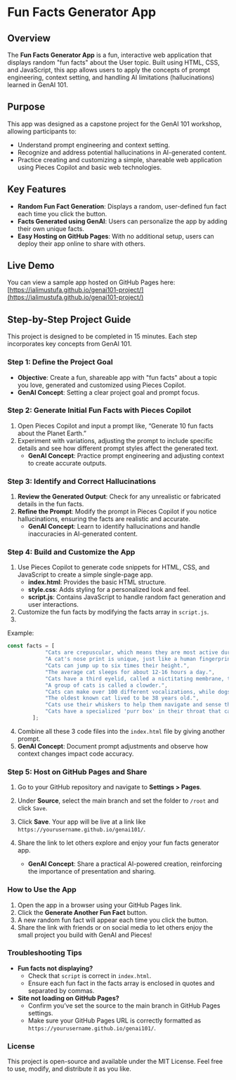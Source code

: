 # Fun Facts Generator App

## Overview
The **Fun Facts Generator App** is a fun, interactive web application that displays random "fun facts" about the User topic. Built using HTML, CSS, and JavaScript, this app allows users to apply the concepts of prompt engineering, context setting, and handling AI limitations (hallucinations) learned in GenAI 101.

## Purpose
This app was designed as a capstone project for the GenAI 101 workshop, allowing participants to:

- Understand prompt engineering and context setting.
- Recognize and address potential hallucinations in AI-generated content.
- Practice creating and customizing a simple, shareable web application using Pieces Copilot and basic web technologies.

## Key Features
- **Random Fun Fact Generation**: Displays a random, user-defined fun fact each time you click the button.
- **Facts Generated using GenAI**: Users can personalize the app by adding their own unique facts.
- **Easy Hosting on GitHub Pages**: With no additional setup, users can deploy their app online to share with others.

## Live Demo
You can view a sample app hosted on GitHub Pages here: [https://ialimustufa.github.io/genai101-project/](https://ialimustufa.github.io/genai101-project/)  

## Step-by-Step Project Guide
This project is designed to be completed in 15 minutes. Each step incorporates key concepts from GenAI 101.

### Step 1: Define the Project Goal 
- **Objective**: Create a fun, shareable app with "fun facts" about a topic you love, generated and customized using Pieces Copilot.
- **GenAI Concept**: Setting a clear project goal and prompt focus.

### Step 2: Generate Initial Fun Facts with Pieces Copilot
1. Open Pieces Copilot and input a prompt like, “Generate 10 fun facts about the Planet Earth.”
2. Experiment with variations, adjusting the prompt to include specific details and see how different prompt styles affect the generated text.
   - **GenAI Concept**: Practice prompt engineering and adjusting context to create accurate outputs.

### Step 3: Identify and Correct Hallucinations
1. **Review the Generated Output**: Check for any unrealistic or fabricated details in the fun facts.
2. **Refine the Prompt**: Modify the prompt in Pieces Copilot if you notice hallucinations, ensuring the facts are realistic and accurate.
   - **GenAI Concept**: Learn to identify hallucinations and handle inaccuracies in AI-generated content.
  
### Step 4: Build and Customize the App 
1. Use Pieces Copilot to generate code snippets for HTML, CSS, and JavaScript to create a simple single-page app.
   - **index.html**: Provides the basic HTML structure.
   - **style.css**: Adds styling for a personalized look and feel.
   - **script.js**: Contains JavaScript to handle random fact generation and user interactions.
2. Customize the fun facts by modifying the facts array in `script.js`.
3. 

Example:
```javascript
const facts = [
            "Cats are crepuscular, which means they are most active during dawn and dusk.",
            "A cat's nose print is unique, just like a human fingerprint.",
            "Cats can jump up to six times their height.",
            "The average cat sleeps for about 12-16 hours a day.",
            "Cats have a third eyelid, called a nictitating membrane, that helps protect their eyes.",
            "A group of cats is called a clowder.",
            "Cats can make over 100 different vocalizations, while dogs can only make about 10.",
            "The oldest known cat lived to be 38 years old.",
            "Cats use their whiskers to help them navigate and sense their environment.",
            "Cats have a specialized 'purr box' in their throat that can vibrate at a variety of frequencies, and its believed this can promote healing."
        ];
```
4. Combine all these 3 code files into the `index.html` file by giving another prompt.
5. **GenAI Concept**: Document prompt adjustments and observe how context changes impact code accuracy.

### Step 5: Host on GitHub Pages and Share
1. Go to your GitHub repository and navigate to **Settings > Pages**.
2. Under **Source**, select the main branch and set the folder to `/root` and click `Save`.
3. Click **Save**. Your app will be live at a link like `https://yourusername.github.io/genai101/`.
4. Share the link to let others explore and enjoy your fun facts generator app.

   - **GenAI Concept**: Share a practical AI-powered creation, reinforcing the importance of presentation and sharing.

### How to Use the App
1. Open the app in a browser using your GitHub Pages link.
2. Click the **Generate Another Fun Fact** button.
3. A new random fun fact will appear each time you click the button.
4. Share the link with friends or on social media to let others enjoy the small project you build with GenAI and Pieces!

### Troubleshooting Tips
- **Fun facts not displaying?**
  - Check that `script` is correct in `index.html`.
  - Ensure each fun fact in the facts array is enclosed in quotes and separated by commas.
- **Site not loading on GitHub Pages?**
  - Confirm you’ve set the source to the main branch in GitHub Pages settings.
  - Make sure your GitHub Pages URL is correctly formatted as `https://yourusername.github.io/genai101/`.

### License
This project is open-source and available under the MIT License. Feel free to use, modify, and distribute it as you like.
